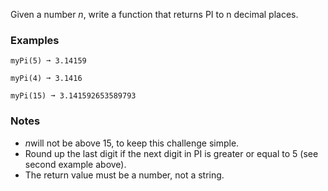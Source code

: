 Given a number *n*, write a function that returns PI to n decimal places.


### Examples ###
    myPi(5) ➞ 3.14159

    myPi(4) ➞ 3.1416

    myPi(15) ➞ 3.141592653589793


### Notes ###
*   *n*will not be above 15, to keep this challenge simple.
*   Round up the last digit if the next digit in PI is greater or equal to 5 (see second example above).
*   The return value must be a number, not a string.
